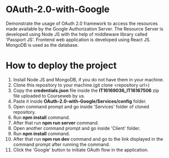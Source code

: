 # OAuth-2.0-with-Google
Demonstrate the usage of OAuth 2.0 framework to access the resources made available by the Google Authorization Server. The Resource Server is developed using Node JS with the help of middleware library called 'Passport JS'. Frontend web application is developed using React JS. MongoDB is used as the database.

# How to deploy the project

1. Install Node JS and MongoDB, if you do not have them in your machine.
2. Clone this repository to your machine.(git clone &lt;repository url&gt;)
3. Copy the **credentials.json** file inside the **IT16169036_IT16167506** zip file uploaded to Courseweb by us.
4. Paste it inside **OAuth-2.0-with-Google/Services/config** folder.
5. Open command prompt and go inside 'Services' folder of cloned repository.
6. Run **npm install** command.
7. After that run **npm run server** command.
8. Open another command prompt and go inside 'Client' folder.
9. Run **npm install** command.
10. After that run **npm run dev** command and go to the link displayed in the command prompt after running the command.
11. Click the 'Google' button to initiate OAuth flow in the application.
